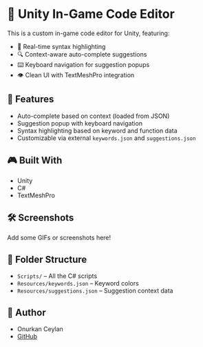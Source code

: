 # 🧠 Unity In-Game Code Editor

This is a custom in-game code editor for Unity, featuring:
- 🧩 Real-time syntax highlighting
- 🔍 Context-aware auto-complete suggestions
- ⌨️ Keyboard navigation for suggestion popups
- 👁️ Clean UI with TextMeshPro integration

## 🚀 Features
- Auto-complete based on context (loaded from JSON)
- Suggestion popup with keyboard navigation
- Syntax highlighting based on keyword and function data
- Customizable via external `keywords.json` and `suggestions.json`

## 🎮 Built With
- Unity
- C#
- TextMeshPro

## 🛠️ Screenshots
Add some GIFs or screenshots here!

## 📂 Folder Structure
- `Scripts/` – All the C# scripts
- `Resources/keywords.json` – Keyword colors
- `Resources/suggestions.json` – Suggestion context data

## 👤 Author
- Onurkan Ceylan  
- [GitHub](https://github.com/Onurkan811)
